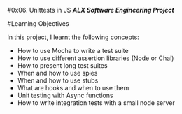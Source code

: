 #0x06. Unittests in JS
***ALX Software Engineering Project***

#Learning Objectives

In this project, I learnt the following concepts:
 
- How to use Mocha to write a test suite
- How to use different assertion libraries (Node or Chai)
- How to present long test suites
- When and how to use spies
- When and how to use stubs
- What are hooks and when to use them
- Unit testing with Async functions
- How to write integration tests with a small node server
